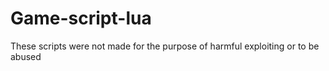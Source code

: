 # Game-script-lua
These scripts were not made for the purpose of harmful exploiting or to be abused
